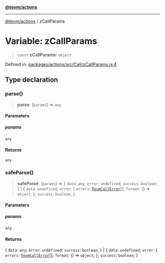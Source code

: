 [**@tevm/actions**](../README.md)

***

[@tevm/actions](../globals.md) / zCallParams

# Variable: zCallParams

> `const` **zCallParams**: `object`

Defined in: [packages/actions/src/Call/zCallParams.js:4](https://github.com/evmts/tevm-monorepo/blob/main/packages/actions/src/Call/zCallParams.js#L4)

## Type declaration

### parse()

> **parse**: (`params`) => `any`

#### Parameters

##### params

`any`

#### Returns

`any`

### safeParse()

> **safeParse**: (`params`) => \{ `data`: `any`; `error`: `undefined`; `success`: `boolean`; \} \| \{ `data`: `undefined`; `error`: \{ `errors`: [`TevmCallError`](../type-aliases/TevmCallError.md)[]; `format`: () => `object`; \}; `success`: `boolean`; \}

#### Parameters

##### params

`any`

#### Returns

\{ `data`: `any`; `error`: `undefined`; `success`: `boolean`; \} \| \{ `data`: `undefined`; `error`: \{ `errors`: [`TevmCallError`](../type-aliases/TevmCallError.md)[]; `format`: () => `object`; \}; `success`: `boolean`; \}
